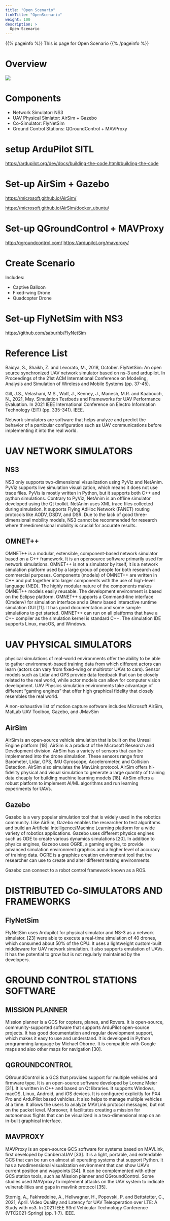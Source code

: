 ```yaml
---
title: "Open Scenario"
linkTitle: "OpenScenario"
weight: 100
description: >
  Open Scenario
---
```


{{% pageinfo %}}
This is page for Open Scenario
{{% /pageinfo %}}

# Overview
![](https://res.cloudinary.com/dkvj6mo4c/image/upload/v1672096805/Open_Scenario_zskcmw.png)

# Components
+ Network Simulator: NS3
+ UAV Physical Simlator: AirSim + Gazebo
+ Co-Simulator: FlyNetSim
+ Ground Control Stations: QGroundControl + MAVProxy

# setup ArduPilot SITL
https://ardupilot.org/dev/docs/building-the-code.html#building-the-code

# Set-up AirSim + Gazebo
https://microsoft.github.io/AirSim/

https://microsoft.github.io/AirSim/docker_ubuntu/

# Set-up QGroundControl + MAVProxy
http://qgroundcontrol.com/
https://ardupilot.org/mavproxy/

# Create Scenario
Includes:
+ Captive Balloon
+ Fixed-wing Drone
+ Quadcopter Drone

# Set-up FlyNetSim with NS3
https://github.com/saburhb/FlyNetSim

# Reference List
Baidya, S., Shaikh, Z. and Levorato, M., 2018, October. FlyNetSim: An open source synchronized UAV network simulator based on ns-3 and ardupilot. In Proceedings of the 21st ACM International Conference on Modeling, Analysis and Simulation of Wireless and Mobile Systems (pp. 37-45).

Gill, J.S., Velashani, M.S., Wolf, J., Kenney, J., Manesh, M.R. and Kaabouch, N., 2021, May. Simulation Testbeds and Frameworks for UAV Performance Evaluation. In 2021 IEEE International Conference on Electro Information Technology (EIT) (pp. 335-341). IEEE.

Network simulators are software that helps analyze and predict the behavior of a particular configuration such as UAV communications before implementing it into the real world.

# UAV NETWORK SIMULATORS
## NS3
NS3 only supports two-dimensional visualization using PyViz and NetAnim. PyViz supports live simulation visualization, which means it does not use trace files. PyVis is mostly written in Python, but it supports both C++ and python simulations. Contrary to PyViz, NetAnim is an offline simulator developed using the Qt toolkit. NetAnim uses XML trace files collected during simulation. It supports Flying AdHoc Network (FANET) routing protocols like AODV, DSDV, and DSR. Due to the lack of good three-dimensional mobility models, NS3 cannot be recommended for research where threedimensional mobility is crucial for accurate results.

## OMNET++
OMNET++ is a modular, extensible, component-based network simulator based on a C++ framework. It is an opensource software primarily used for network simulations. OMNET++ is not a simulator by itself, it is a network simulation platform used by a large group of people for both research and commercial purposes. Components (models) of OMNET++ are written in C++ and put together into larger components with the use of high-level language (NED). The highly modular nature of the components makes OMNET++ models easily reusable. The development environment is based on the Eclipse platform. OMNET++ supports a Command-line interface (Cmdenv) for simulation interface and a Qtenv based interactive runtime simulation GUI [11]. It has good documentation and some sample simulations to get started. OMNET++ can run on all platforms that have a C++ compiler as the simulation kernel is standard C++. The simulation IDE supports Linux, macOS, and Windows. 

# UAV PHYSICAL SIMULATORS
physical simulations of real-world environments offer the ability to be able to gather environment-based training data from which different actors can learn (actors can vary from fixed-wing or multirotor UAVs to cars). Sensor models such as Lidar and GPS provide data feedback that can be closely related to the real world, while actor models can allow for computer vision development. UAV Physics simulation environments take advantage of different “gaming engines” that offer high graphical fidelity that closely resembles the real world.

A non-exhaustive list of motion capture software includes Microsoft AirSim, MatLab UAV Toolbox, Gazebo, and JMavSim

## AirSim
AirSim is an open-source vehicle simulation that is built on the Unreal Engine platform [18]. AirSim is a product of the Microsoft Research and Development division.
AirSim has a variety of sensors that can be implemented into the drone simulation. These sensors range from Barometer, Lidar, GPS, IMU Gyroscope, Accelerometer, and Collision Detection. AirSim also simulates the MavLink protocol. AirSim offers hi-fidelity physical and visual simulation to generate a large quantity of training data cheaply for building machine learning models [18]. AirSim offers a robust platform to implement AI/ML algorithms and run learning experiments for UAVs. 

## Gazebo
Gazebo is a very popular simulation tool that is widely used in the robotics community. Like AirSim, Gazebo enables the researcher to test algorithms and build an Artificial Intelligence/Machine Learning platform for a wide variety of robotics applications. Gazebo uses different physics engines such as ODE to create various dynamics simulations [20]. In addition to physics engines, Gazebo uses OGRE, a gaming engine, to provide advanced simulation environment graphics and a higher level of accuracy of training data. OGRE is a graphics creation environment tool that the researcher can use to create and alter different testing environments.

Gazebo can connect to a robot control framework known as a ROS.

# DISTRIBUTED Co-SIMULATORS AND FRAMEWORKS
## FlyNetSim
FlyNetSim uses Ardupilot for physical simulator and NS-3 as a network simulator. [23] were able to execute a real-time simulation of 40 drones, which consumed about 50% of the CPU. It uses a lightweight custom-built middleware for UAV network simulation. It also supports emulation of UAVs. It has the potential to grow but is not regularly maintained by the developers. 

# GROUND CONTROL STATIONS SOFTWARE
## MISSION PLANNER
Mission planner is a GCS for copters, planes, and Rovers. It is open-source, community-supported software that supports ArduPilot open-source projects. It has good documentation and regular development support, which makes it easy to use and understand. It is developed in Python programming language by Michael Oborne. It is compatible with Google maps and also other maps for navigation [30].

## QGROUNDCONTROL
QGroundControl is a GCS that provides support for multiple vehicles and firmware type. It is an open-source software developed by Lorenz Meier [31]. It is written in C++ and based on Qt libraries. It supports Windows, macOS, Linux, Android, and iOS devices. It is configured explicitly for PX4 Pro and ArduPilot based vehicles. It also helps to manage multiple vehicles at a time. It allows the users to analyze MAVLink protocol messages, but not on the packet level. Moreover, it facilitates creating a mission for autonomous flights that can be visualized in a two-dimensional map on an in-built graphical interface.

## MAVPROXY
MAVProxy is an open-source GCS software for systems based on MAVLink, first developed by CanberraUAV [33]. It is a light, portable, and extendable GCS that can be run on almost all operating systems that support Python. It has a twodimensional visualization environment that can show UAV’s current position and waypoints [34]. It can be complemented with other GCS station tools, such as Mission planner and QGroundControl. Some studies used MAVproxy to implement attacks on the UAV system to indicate vulnerabilities and gaps in mavlink protocol [35].


Stornig, A., Fakhreddine, A., Hellwagner, H., Popovski, P. and Bettstetter, C., 2021, April. Video Quality and Latency for UAV Teleoperation over LTE: A Study with ns3. In 2021 IEEE 93rd Vehicular Technology Conference (VTC2021-Spring) (pp. 1-7). IEEE.
